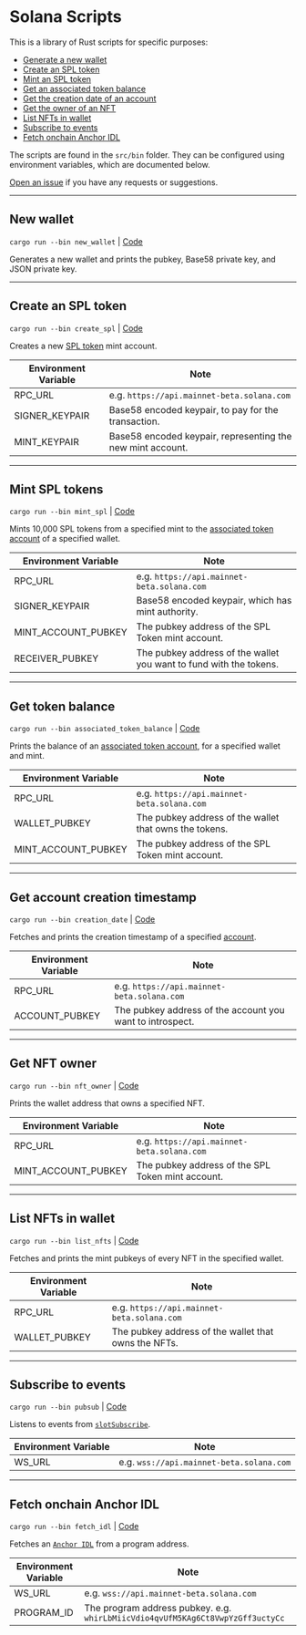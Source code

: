 # Solana Scripts

This is a library of Rust scripts for specific purposes:

- [Generate a new wallet](#new-wallet)
- [Create an SPL token](#create-an-spl-token)
- [Mint an SPL token](#mint-spl-tokens)
- [Get an associated token balance](#get-token-balance)
- [Get the creation date of an account](#get-account-creation-timestamp)
- [Get the owner of an NFT](#get-nft-owner)
- [List NFTs in wallet](#list-nfts-in-wallet)
- [Subscribe to events](#subscribe-to-events)
- [Fetch onchain Anchor IDL](#fetch-onchain-anchor-idl)

The scripts are found in the `src/bin` folder. They can be configured using environment variables, which are documented
below.

[Open an issue](https://github.com/ronanyeah/solana-rust-examples/issues) if you have any requests or suggestions.

---

## New wallet

`cargo run --bin new_wallet` | [Code](./src/bin/new_wallet.rs)

Generates a new wallet and prints the pubkey, Base58 private key, and JSON private key.

---

## Create an SPL token

`cargo run --bin create_spl` | [Code](./src/bin/create_spl.rs)

Creates a new [SPL token](https://spl.solana.com/token) mint account.

| Environment Variable | Note                                                       |
|----------------------|------------------------------------------------------------|
| RPC_URL              | e.g. `https://api.mainnet-beta.solana.com`                 |
| SIGNER_KEYPAIR       | Base58 encoded keypair, to pay for the transaction.        |
| MINT_KEYPAIR         | Base58 encoded keypair, representing the new mint account. |

---

## Mint SPL tokens

`cargo run --bin mint_spl` | [Code](./src/bin/mint_spl.rs)

Mints 10,000 SPL tokens from a specified mint to
the [associated token account](https://spl.solana.com/associated-token-account) of a specified wallet.

| Environment Variable | Note                                                               |
|----------------------|--------------------------------------------------------------------|
| RPC_URL              | e.g. `https://api.mainnet-beta.solana.com`                         |
| SIGNER_KEYPAIR       | Base58 encoded keypair, which has mint authority.                  |
| MINT_ACCOUNT_PUBKEY  | The pubkey address of the SPL Token mint account.                  |
| RECEIVER_PUBKEY      | The pubkey address of the wallet you want to fund with the tokens. |

---

## Get token balance

`cargo run --bin associated_token_balance` | [Code](./src/bin/associated_token_balance.rs)

Prints the balance of an [associated token account](https://spl.solana.com/associated-token-account), for a specified
wallet and mint.

| Environment Variable | Note                                                   |
|----------------------|--------------------------------------------------------|
| RPC_URL              | e.g. `https://api.mainnet-beta.solana.com`             |
| WALLET_PUBKEY        | The pubkey address of the wallet that owns the tokens. |
| MINT_ACCOUNT_PUBKEY  | The pubkey address of the SPL Token mint account.      |

---

## Get account creation timestamp

`cargo run --bin creation_date` | [Code](./src/bin/creation_date.rs)

Fetches and prints the creation timestamp of a
specified [account](https://docs.solana.com/developing/programming-model/accounts).

| Environment Variable | Note                                                      |
|----------------------|-----------------------------------------------------------|
| RPC_URL              | e.g. `https://api.mainnet-beta.solana.com`                |
| ACCOUNT_PUBKEY       | The pubkey address of the account you want to introspect. |

---

## Get NFT owner

`cargo run --bin nft_owner` | [Code](./src/bin/nft_owner.rs)

Prints the wallet address that owns a specified NFT.

| Environment Variable | Note                                              |
|----------------------|---------------------------------------------------|
| RPC_URL              | e.g. `https://api.mainnet-beta.solana.com`        |
| MINT_ACCOUNT_PUBKEY  | The pubkey address of the SPL Token mint account. |

---

## List NFTs in wallet

`cargo run --bin list_nfts` | [Code](./src/bin/list_nfts.rs)

Fetches and prints the mint pubkeys of every NFT in the specified wallet.

| Environment Variable | Note                                                 |
|----------------------|------------------------------------------------------|
| RPC_URL              | e.g. `https://api.mainnet-beta.solana.com`           |
| WALLET_PUBKEY        | The pubkey address of the wallet that owns the NFTs. |

---

## Subscribe to events

`cargo run --bin pubsub` | [Code](./src/bin/pubsub.rs)

Listens to events from [`slotSubscribe`](https://solana.com/docs/rpc/websocket/slotsubscribe).

| Environment Variable | Note                                     |
|----------------------|------------------------------------------|
| WS_URL               | e.g. `wss://api.mainnet-beta.solana.com` |

---

## Fetch onchain Anchor IDL

`cargo run --bin fetch_idl` | [Code](./src/bin/fetch_idl.rs)

Fetches an [`Anchor IDL`](https://solana.com/docs/programs/anchor/idl) from a program address.

| Environment Variable | Note                                                                           |
|----------------------|--------------------------------------------------------------------------------|
| WS_URL               | e.g. `wss://api.mainnet-beta.solana.com`                                       |
| PROGRAM_ID           | The program address pubkey. e.g. `whirLbMiicVdio4qvUfM5KAg6Ct8VwpYzGff3uctyCc` |